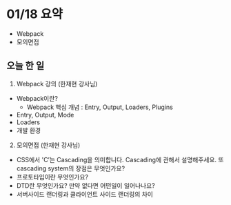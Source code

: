 # 01/18 요약
- Webpack
- 모의면접

## 오늘 한 일
1. Webpack 강의 (한재현 강사님)
- Webpack이란?
  - Webpack 핵심 개념 : Entry, Output, Loaders, Plugins
- Entry, Output, Mode
- Loaders
- 개발 환경

2. 모의면접 (한재현 강사님)
- CSS에서 'C’는 Cascading을 의미합니다. Cascading에 관해서 설명해주세요. 또 cascading system의 장점은 무엇인가요?
- 프로토타입이란 무엇인가요?
- DTD란 무엇인가요? 만약 없다면 어떤일이 일어나나요?
- 서버사이드 랜더링과 클라이언트 사이드 랜더링의 차이